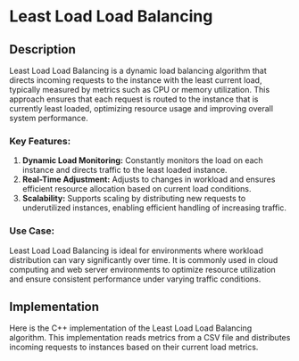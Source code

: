 # Least Load Load Balancing

## Description

Least Load Load Balancing is a dynamic load balancing algorithm that directs incoming requests to the instance with the least current load, typically measured by metrics such as CPU or memory utilization. This approach ensures that each request is routed to the instance that is currently least loaded, optimizing resource usage and improving overall system performance.

### Key Features:

1. **Dynamic Load Monitoring:** Constantly monitors the load on each instance and directs traffic to the least loaded instance.
2. **Real-Time Adjustment:** Adjusts to changes in workload and ensures efficient resource allocation based on current load conditions.
3. **Scalability:** Supports scaling by distributing new requests to underutilized instances, enabling efficient handling of increasing traffic.

### Use Case:

Least Load Load Balancing is ideal for environments where workload distribution can vary significantly over time. It is commonly used in cloud computing and web server environments to optimize resource utilization and ensure consistent performance under varying traffic conditions.

## Implementation

Here is the C++ implementation of the Least Load Load Balancing algorithm. This implementation reads metrics from a CSV file and distributes incoming requests to instances based on their current load metrics.
